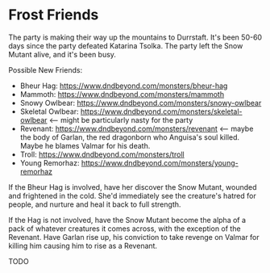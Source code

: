 # Frost Friends
The party is making their way up the mountains to Durrstaft. It's been 50-60 days since the party defeated Katarina Tsolka. The party left the Snow Mutant alive, and it's been busy.

Possible New Friends:
* Bheur Hag: https://www.dndbeyond.com/monsters/bheur-hag
* Mammoth: https://www.dndbeyond.com/monsters/mammoth
* Snowy Owlbear: https://www.dndbeyond.com/monsters/snowy-owlbear
* Skeletal Owlbear: https://www.dndbeyond.com/monsters/skeletal-owlbear <-- might be particularly nasty for the party
* Revenant: https://www.dndbeyond.com/monsters/revenant <-- maybe the body of Garlan, the red dragonborn who Anguisa's soul killed. Maybe he blames Valmar for his death.
* Troll: https://www.dndbeyond.com/monsters/troll
* Young Remorhaz: https://www.dndbeyond.com/monsters/young-remorhaz

If the Bheur Hag is involved, have her discover the Snow Mutant, wounded and frightened in the cold. She'd immediately see the creature's hatred for people, and nurture and heal it back to full strength.

If the Hag is not involved, have the Snow Mutant become the alpha of a pack of whatever creatures it comes across, with the exception of the Revenant. Have Garlan rise up, his conviction to take revenge on Valmar for killing him causing him to rise as a Revenant.

TODO
